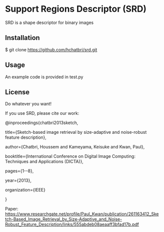 # Support Regions Descriptor (SRD)

SRD is a shape descriptor for binary images

## Installation

$ git clone https://github.com/hchatbri/srd.git

## Usage

An example code is provided in test.py

## License

Do whatever you want!

If you use SRD, please cite our work:

@inproceedings{chatbri2013sketch,

  title={Sketch-based image retrieval by size-adaptive and noise-robust feature description},

  author={Chatbri, Houssem and Kameyama, Keisuke and Kwan, Paul},
  
  booktitle={International Conference on Digital Image Computing: Techniques and Applications (DICTA)},
  
  pages={1--8},
  
  year={2013},
  
  organization={IEEE}

}

Paper: https://www.researchgate.net/profile/Paul_Kwan/publication/261163412_Sketch-Based_Image_Retrieval_by_Size-Adaptive_and_Noise-Robust_Feature_Description/links/555abdeb08aeaaff3bfad17b.pdf
